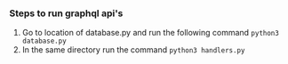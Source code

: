 ### Steps to run graphql api's
1. Go to location of database.py and run the following command ```python3 database.py```
2. In the same directory run the command  ```python3 handlers.py```
